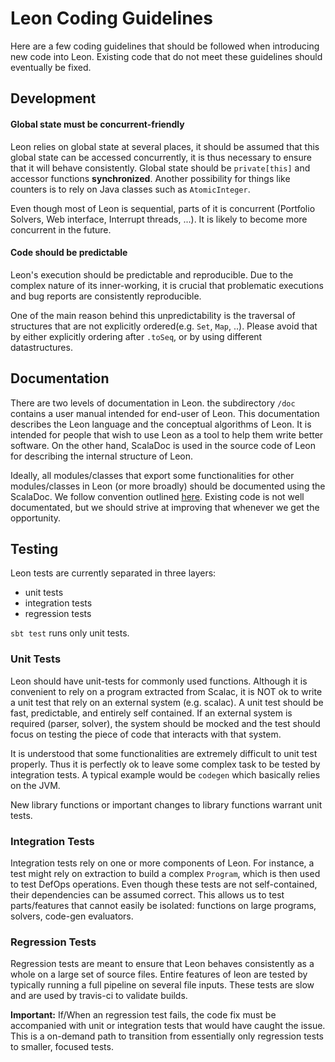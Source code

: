 # Leon Coding Guidelines


Here are a few coding guidelines that should be followed when introducing new
code into Leon. Existing code that do not meet these guidelines should
eventually be fixed.

## Development

#### Global state must be concurrent-friendly

Leon relies on global state at several places, it should be assumed that this
global state can be accessed concurrently, it is thus necessary to ensure that
it will behave consistently. Global state should be ```private[this]``` and
accessor functions **synchronized**. Another possibility for things like
counters is to rely on Java classes such as ```AtomicInteger```.

Even though most of Leon is sequential, parts of it is concurrent (Portfolio
Solvers, Web interface, Interrupt threads, ...). It is likely to become more
concurrent in the future.

#### Code should be predictable

Leon's execution should be predictable and reproducible. Due to the complex
nature of its inner-working, it is crucial that problematic executions and bug
reports are consistently reproducible.

One of the main reason behind this unpredictability is the traversal of
structures that are not explicitly ordered(e.g. ``Set``, ``Map``, ..). Please
avoid that by either explicitly ordering after ``.toSeq``, or by using
different datastructures.


## Documentation

There are two levels of documentation in Leon. the subdirectory ```/doc```
contains a user manual intended for end-user of Leon. This documentation
describes the Leon language and the conceptual algorithms of Leon. It is
intended for people that wish to use Leon as a tool to help them write better
software. On the other hand, ScalaDoc is used in the source code of Leon for
describing the internal structure of Leon.

Ideally, all modules/classes that export some functionalities for other
modules/classes in Leon (or more broadly) should be documented using the
ScalaDoc.  We follow convention outlined
[here](http://docs.scala-lang.org/style/scaladoc.html).  Existing code is not
well documentated, but we should strive at improving that whenever we get the
opportunity.


## Testing

Leon tests are currently separated in three layers:
- unit tests
- integration tests
- regression tests

```sbt test``` runs only unit tests.


### Unit Tests

Leon should have unit-tests for commonly used functions. Although it is
convenient to rely on a program extracted from Scalac, it is NOT ok to
write a unit test that rely on an external system (e.g. scalac).
A unit test should be fast, predictable, and entirely self contained.
If an external system is required (parser, solver), the system should be mocked
and the test should focus on testing the piece of code that interacts with
that system.

It is understood that some functionalities are extremely difficult to unit
test properly. Thus it is perfectly ok to leave some complex task to be tested
by integration tests. A typical example would be ```codegen``` which basically
relies on the JVM.

New library functions or important changes to library functions warrant unit
tests.

### Integration Tests

Integration tests rely on one or more components of Leon. For instance, a test might rely on extraction to build a complex ```Program```, which is then used to test DefOps operations. Even though these tests are not self-contained, their dependencies can be assumed correct. This allows us to test parts/features that cannot easily be isolated: functions on large programs, solvers, code-gen evaluators.

### Regression Tests

Regression tests are meant to ensure that Leon behaves consistently as a whole on a large set of source files. Entire features of leon are tested by typically running a full pipeline on several file inputs. These tests are slow and are used by travis-ci to validate builds.

**Important:** If/When an regression test fails, the code fix must be accompanied with unit or integration tests that would have caught the issue. This is a on-demand path to transition from essentially only regression tests to smaller, focused tests.
